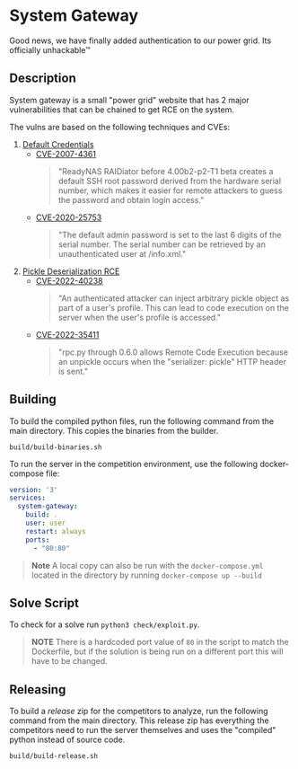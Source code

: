 # System Gateway

Good news, we have finally added authentication to our power grid. Its officially unhackable™


## Description
System gateway is a small "power grid" website that has 2 major vulnerabilities that can be chained
to get RCE on the system. 

The vulns are based on the following techniques and CVEs:
1. [Default Credentials](https://attack.mitre.org/techniques/T0812/)
    - [CVE-2007-4361](https://nvd.nist.gov/vuln/detail/CVE-2007-4361)
        > "ReadyNAS RAIDiator before 4.00b2-p2-T1 beta creates a default SSH root password derived from the hardware serial number, which makes it easier for remote attackers to guess the password and obtain login access."
    - [CVE-2020-25753](https://nvd.nist.gov/vuln/detail/CVE-2020-25753)
        > "The default admin password is set to the last 6 digits of the serial number. The serial number can be retrieved by an unauthenticated user at /info.xml."
2. [Pickle Deserialization RCE](https://macrosec.tech/index.php/2021/06/29/exploiting-insecuredeserialization-bugs-found-in-the-wild-python-pickles/)
    - [CVE-2022-40238](https://nvd.nist.gov/vuln/detail/CVE-2022-40238)
        > "An authenticated attacker can inject arbitrary pickle object as part of a user's profile. This can lead to code execution on the server when the user's profile is accessed."
    - [CVE-2022-35411](https://nvd.nist.gov/vuln/detail/CVE-2022-35411)
        > "rpc.py through 0.6.0 allows Remote Code Execution because an unpickle occurs when the "serializer: pickle" HTTP header is sent."


## Building
To build the compiled python files, run the following command from the main directory. This copies the binaries from the builder.

```
build/build-binaries.sh
```


To run the server in the competition environment, use the following docker-compose file:

```yaml
version: '3'
services:
  system-gateway:
    build: .
    user: user
    restart: always
    ports:
      - "80:80"
```

> **Note**
> A local copy can also be run with the `docker-compose.yml` located in the directory by running `docker-compose up --build`

## Solve Script

To check for a solve run `python3 check/exploit.py`.

> **NOTE**
> There is a hardcoded port value of `80` in the script to match the Dockerfile, but if the solution is being run on a different port this will have to be changed.

## Releasing
To build a _release_ zip for the competitors to analyze, run the following command from the main directory. This release zip has everything the competitors need to run the server themselves and uses the "compiled" python instead of source code.

```
build/build-release.sh
```
